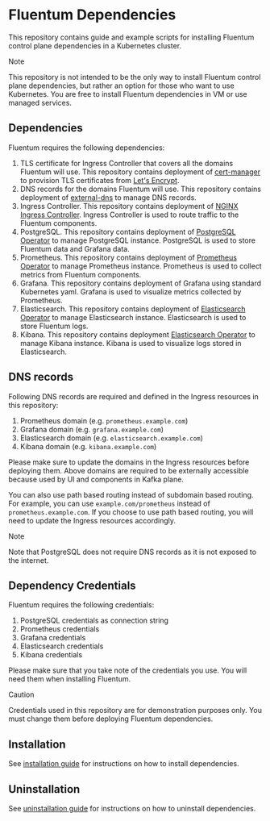 # Fluentum Dependencies

This repository contains guide and example scripts for installing Fluentum control plane dependencies in a Kubernetes cluster. 

> [!NOTE]
> This repository is not intended to be the only way to install Fluentum control plane dependencies, but rather an option for those who want to use Kubernetes. You are free to install Fluentum dependencies in VM or use managed services.

## Dependencies

Fluentum requires the following dependencies:

1. TLS certificate for Ingress Controller that covers all the domains Fluentum will use. This repository contains deployment of [cert-manager](https://cert-manager.io/docs/) to provision TLS certificates from [Let's Encrypt](https://letsencrypt.org/).
1. DNS records for the domains Fluentum will use. This repository contains deployment of [external-dns](https://github.com/kubernetes-sigs/external-dns) to manage DNS records.
1. Ingress Controller. This repository contains deployment of [NGINX Ingress Controller](https://kubernetes.github.io/ingress-nginx/). Ingress  Controller is used to route traffic to the Fluentum components.
1. PostgreSQL. This repository contains deployment of [PostgreSQL Operator](https://www.kubegres.io/) to manage PostgreSQL instance. PostgreSQL is used to store Fluentum data and Grafana data.
1. Prometheus. This repository contains deployment of [Prometheus Operator](https://prometheus-operator.dev/) to manage Prometheus instance. Prometheus is used to collect metrics from Fluentum components.
1. Grafana. This repository contains deployment of Grafana using standard Kubernetes yaml. Grafana is used to visualize metrics collected by Prometheus.
1. Elasticsearch. This repository contains deployment of [Elasticsearch Operator](https://www.elastic.co/guide/en/cloud-on-k8s/current/k8s-quickstart.html) to manage Elasticsearch instance. Elasticsearch is used to store Fluentum logs.
1. Kibana. This repository contains deployment [Elasticsearch Operator](https://www.elastic.co/guide/en/cloud-on-k8s/current/k8s-quickstart.html) to manage Kibana instance. Kibana is used to visualize logs stored in Elasticsearch.

## DNS records

Following DNS records are required and defined in the Ingress resources in this repository:

1. Prometheus domain (e.g. `prometheus.example.com`)
1. Grafana domain (e.g. `grafana.example.com`)
1. Elasticsearch domain (e.g. `elasticsearch.example.com`)
1. Kibana domain (e.g. `kibana.example.com`)

Please make sure to update the domains in the Ingress resources before deploying them. Above domains are required to be externally accessible because used by UI and components in Kafka plane.

You can also use path based routing instead of subdomain based routing. For example, you can use `example.com/prometheus` instead of `prometheus.example.com`. If you choose to use path based routing, you will need to update the Ingress resources accordingly.

> [!NOTE]
> Note that PostgreSQL does not require DNS records as it is not exposed to the internet.

## Dependency Credentials

Fluentum requires the following credentials:

1. PostgreSQL credentials as connection string
1. Prometheus credentials
1. Grafana credentials
1. Elasticsearch credentials
1. Kibana credentials

Please make sure that you take note of the credentials you use. You will need them when installing Fluentum.

> [!CAUTION]
> Credentials used in this repository are for demonstration purposes only. You must change them before deploying Fluentum dependencies.

## Installation

See  [installation guide](INSTALL.md) for instructions on how to install dependencies.

## Uninstallation

See  [uninstallation guide](UNINSTALL.md) for instructions on how to uninstall dependencies.
